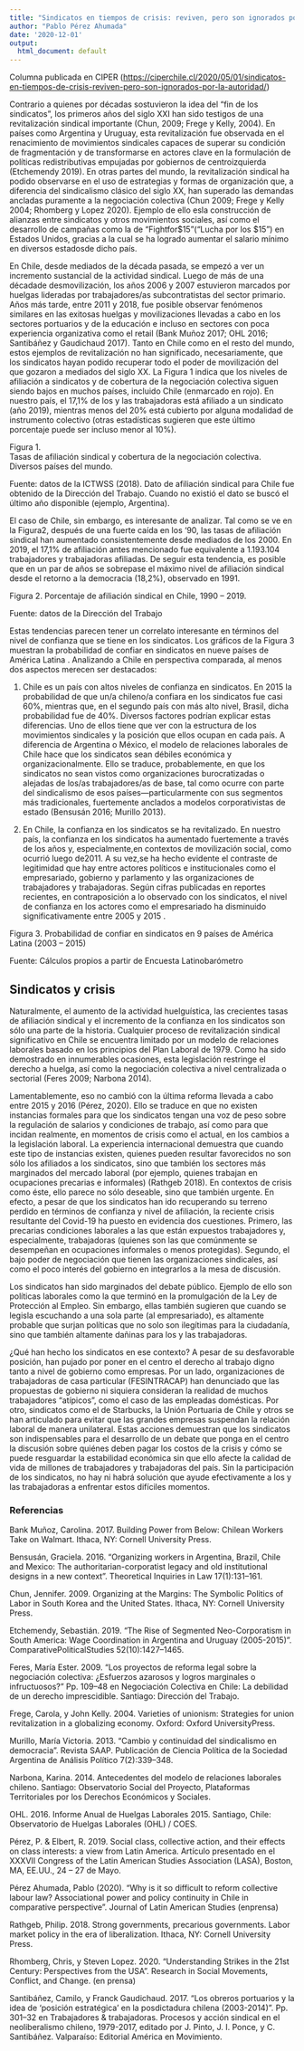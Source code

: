 ```yaml
---
title: "Sindicatos en tiempos de crisis: reviven, pero son ignorados por la autoridad"
author: "Pablo Pérez Ahumada"
date: '2020-12-01'
output:
  html_document: default
---
```



<!--more-->
Columna publicada en CIPER (https://ciperchile.cl/2020/05/01/sindicatos-en-tiempos-de-crisis-reviven-pero-son-ignorados-por-la-autoridad/)

Contrario a quienes por décadas sostuvieron la idea del “fin de los sindicatos”, los primeros años del siglo XXI han sido testigos de una revitalización sindical importante (Chun, 2009; Frege y Kelly, 2004). En países como Argentina y Uruguay, esta revitalización fue observada en el renacimiento de movimientos sindicales capaces de superar su condición de fragmentación y de transformarse en actores clave en la formulación de políticas redistributivas empujadas por gobiernos de centroizquierda (Etchemendy 2019). En otras partes del mundo, la revitalización sindical ha podido observarse en el uso de estrategias y formas de organización que, a diferencia del sindicalismo clásico del siglo XX, han superado las demandas ancladas puramente a la negociación colectiva (Chun 2009; Frege y Kelly 2004; Rhomberg y Lopez 2020). Ejemplo de ello esla construcción de alianzas entre sindicatos y otros movimientos sociales, así como el desarrollo de campañas como la de “Fightfor$15”(“Lucha por los $15”) en Estados Unidos, gracias a la cual se ha logrado aumentar el salario mínimo en diversos estadosde dicho país.

En Chile, desde mediados de la década pasada, se empezó a ver un incremento sustancial de la actividad sindical. Luego de más de una décadade desmovilización, los años 2006 y 2007 estuvieron marcados por huelgas lideradas por trabajadores/as subcontratistas del sector primario. Años más tarde, entre 2011 y 2018, fue posible observar fenómenos similares en las exitosas huelgas y movilizaciones llevadas a cabo en los sectores portuarios y de la educación e incluso en sectores con poca experiencia organizativa como el retail (Bank Muñoz 2017; OHL 2016; Santibáñez y Gaudichaud 2017). 
Tanto en Chile como en el resto del mundo, estos ejemplos de revitalización no han significado, necesariamente, que los sindicatos hayan podido recuperar todo el poder de movilización del que gozaron a mediados del siglo XX. La Figura 1 indica que los niveles de afiliación a sindicatos y de cobertura de la negociación colectiva siguen siendo bajos en muchos países, incluido Chile (enmarcado en rojo). En nuestro país, el 17,1% de los y las trabajadoras está afiliado a un sindicato (año 2019), mientras menos del 20% está cubierto por alguna modalidad de instrumento colectivo (otras estadísticas sugieren que este último porcentaje puede ser incluso menor al 10%).


Figura 1.  
Tasas de afiliación sindical y cobertura de la negociación colectiva. Diversos países del mundo.
 
Fuente: datos de la ICTWSS (2018). Dato de afiliación sindical para Chile fue obtenido de la Dirección del Trabajo. Cuando no existió el dato se buscó el último año disponible (ejemplo, Argentina).

El caso de Chile, sin embargo, es interesante de analizar. Tal como se ve en la Figura2, después de una fuerte caída en los ‘90, las tasas de afiliación sindical han aumentado consistentemente desde mediados de los 2000. En 2019, el 17,1% de afiliación antes mencionado fue equivalente a 1.193.104 trabajadores y trabajadoras afiliadas. De seguir esta tendencia, es posible que en un par de años se sobrepase el máximo nivel de afiliación sindical desde el retorno a la democracia (18,2%), observado en 1991.

Figura 2. Porcentaje de afiliación sindical en Chile, 1990 – 2019. 
 
Fuente: datos de la Dirección del Trabajo

Estas tendencias parecen tener un correlato interesante en términos del nivel de confianza que se tiene en los sindicatos. Los gráficos de la Figura 3 muestran la probabilidad de confiar en sindicatos en nueve países de América Latina . Analizando a Chile en perspectiva comparada, al menos dos aspectos merecen ser destacados:

1.	Chile es un país con altos niveles de confianza en sindicatos. 
En 2015 la probabilidad de que un/a chileno/a confiara en los sindicatos fue casi 60%, mientras que, en el segundo país con más alto nivel, Brasil, dicha probabilidad fue de 40%. Diversos factores podrían explicar estas diferencias. Uno de ellos tiene que ver con la estructura de los movimientos sindicales y la posición que ellos ocupan en cada país. A diferencia de Argentina o México, el modelo de relaciones laborales de Chile hace que los sindicatos sean débiles económica y organizacionalmente. Ello se traduce, probablemente, en que los sindicatos no sean vistos como organizaciones burocratizadas o alejadas de los/as trabajadores/as de base, tal como ocurre con parte del sindicalismo de esos países—particularmente con sus segmentos más tradicionales, fuertemente anclados a modelos corporativistas de estado (Bensusán 2016; Murillo 2013). 

2.	En Chile, la confianza en los sindicatos se ha revitalizado. 
En nuestro país, la confianza en los sindicatos ha aumentado fuertemente a través de los años y, especialmente,en contextos de movilización social, como ocurrió luego de2011. A su vez,se ha hecho evidente el contraste de legitimidad que hay entre actores políticos e institucionales como el empresariado, gobierno y parlamento y las organizaciones de trabajadores y trabajadoras. Según cifras publicadas en reportes recientes, en contraposición a lo observado con los sindicatos, el nivel de confianza en los actores como el empresariado ha disminuido significativamente entre 2005 y 2015 .

Figura 3. Probabilidad de confiar en sindicatos en 9 países de América Latina (2003 – 2015)
 
Fuente: Cálculos propios a partir de Encuesta Latinobarómetro

## Sindicatos y crisis 

Naturalmente, el aumento de la actividad huelguística, las crecientes tasas de afiliación sindical y el incremento de la confianza en los sindicatos son sólo una parte de la historia. Cualquier proceso de revitalización sindical significativo en Chile se encuentra limitado por un modelo de relaciones laborales basado en los principios del Plan Laboral de 1979. Como ha sido demostrado en innumerables ocasiones, esta legislación restringe el derecho a huelga, así como la negociación colectiva a nivel centralizada o sectorial (Feres 2009; Narbona 2014).

Lamentablemente, eso no cambió con la última reforma llevada a cabo entre 2015 y 2016 (Pérez, 2020). Ello se traduce en que no existen instancias formales para que los sindicatos tengan una voz de peso sobre la regulación de salarios y condiciones de trabajo, así como para que incidan realmente, en momentos de crisis como el actual, en los cambios a la legislación laboral. La experiencia internacional demuestra que cuando este tipo de instancias existen, quienes pueden resultar favorecidos no son sólo los afiliados a los sindicatos, sino que también los sectores más marginados del mercado laboral (por ejemplo, quienes trabajan en ocupaciones precarias e informales) (Rathgeb 2018). En contextos de crisis como éste, ello parece no sólo deseable, sino que también urgente.
En efecto, a pesar de que los sindicatos han ido recuperando su terreno perdido en términos de confianza y nivel de afiliación, la reciente crisis resultante del Covid-19 ha puesto en evidencia dos cuestiones. Primero, las precarias condiciones laborales a las que están expuestos trabajadores y, especialmente, trabajadoras (quienes son las que comúnmente se desempeñan en ocupaciones informales o menos protegidas). Segundo, el bajo poder de negociación que tienen las organizaciones sindicales, así como el poco interés del gobierno en integrarlos a la mesa de discusión.

Los sindicatos han sido marginados del debate público. Ejemplo de ello son políticas laborales como la que terminó en la promulgación de la Ley de Protección al Empleo. Sin embargo, ellas también sugieren que cuando se legisla escuchando a una sola parte (al empresariado), es altamente probable que surjan políticas que no solo son ilegítimas para la ciudadanía, sino que también altamente dañinas para los y las trabajadoras.

¿Qué han hecho los sindicatos en ese contexto? A pesar de su desfavorable posición, han pujado por poner en el centro el derecho al trabajo digno tanto a nivel de gobierno como empresas. Por un lado, organizaciones de trabajadoras de casa particular (FESINTRACAP) han denunciado que las propuestas de gobierno ni siquiera consideran la realidad de muchos trabajadores “atípicos”, como el caso de las empleadas domésticas. Por otro, sindicatos como el de Starbucks, la Unión Portuaria de Chile y otros se han articulado para evitar que las grandes empresas suspendan la relación laboral de manera unilateral. Estas acciones demuestran que los sindicatos son indispensables para el desarrollo de un debate que ponga en el centro la discusión sobre quiénes deben pagar los costos de la crisis y cómo se puede resguardar la estabilidad económica sin que ello afecte la calidad de vida de millones de trabajadores y trabajadoras del país. Sin la participación de los sindicatos, no hay ni habrá solución que ayude efectivamente a los y las trabajadoras a enfrentar estos difíciles momentos.

### Referencias

Bank Muñoz, Carolina. 2017. Building Power from Below: Chilean Workers Take on Walmart. Ithaca, NY: Cornell University Press.

Bensusán, Graciela. 2016. “Organizing workers in Argentina, Brazil, Chile and Mexico: The authoritarian-corporatist legacy and old institutional designs in a new context”. Theoretical Inquiries in Law 17(1):131–161.

Chun, Jennifer. 2009. Organizing at the Margins: The Symbolic Politics of Labor in South Korea and the United States. Ithaca, NY: Cornell University Press.

Etchemendy, Sebastián. 2019. “The Rise of Segmented Neo-Corporatism in South America: Wage Coordination in Argentina and Uruguay (2005-2015)”. ComparativePoliticalStudies 52(10):1427–1465.

Feres, María Ester. 2009. “Los proyectos de reforma legal sobre la negociación colectiva: ¿Esfuerzos azarosos y logros marginales o infructuosos?” Pp. 109–48 en Negociación Colectiva en Chile: La debilidad de un derecho imprescidible. Santiago: Dirección del Trabajo.

Frege, Carola, y John Kelly. 2004. Varieties of unionism: Strategies for union revitalization in a globalizing economy. Oxford: Oxford UniversityPress.

Murillo, María Victoria. 2013. “Cambio y continuidad del sindicalismo en democracia”. Revista SAAP. Publicación de Ciencia Política de la Sociedad Argentina de Análisis Político 7(2):339–348.

Narbona, Karina. 2014. Antecedentes del modelo de relaciones laborales chileno. Santiago: Observatorio Social del Proyecto, Plataformas Territoriales por los Derechos Económicos y Sociales.

OHL. 2016. Informe Anual de Huelgas Laborales 2015. Santiago, Chile: Observatorio de Huelgas Laborales (OHL) / COES.

Pérez, P. & Elbert, R. 2019. Social class, collective action, and their effects on class interests: a view from Latin America. Artículo presentado en el XXXVII Congress of the Latin American Studies Association (LASA), Boston, MA, EE.UU., 24 – 27 de Mayo.

Pérez Ahumada, Pablo (2020). “Why is it so difficult to reform collective labour law? Associational power and policy continuity in Chile in comparative perspective”. Journal of Latin American Studies (enprensa)

Rathgeb, Philip. 2018. Strong governments, precarious governments. Labor market policy in the era of liberalization. Ithaca, NY: Cornell University Press.

Rhomberg, Chris, y Steven Lopez. 2020. “Understanding Strikes in the 21st Century: Perspectives from the USA”. Research in Social Movements, Conflict, and Change. (en prensa) 

Santibáñez, Camilo, y Franck Gaudichaud. 2017. “Los obreros portuarios y la idea de ‘posición estratégica’ en la posdictadura chilena (2003-2014)”. Pp. 301–32 en Trabajadores & trabajadoras. Procesos y acción sindical en el neoliberalismo chileno, 1979-2017, editado por J. Pinto, J. I. Ponce, y C. Santibáñez. Valparaíso: Editorial América en Movimiento.
